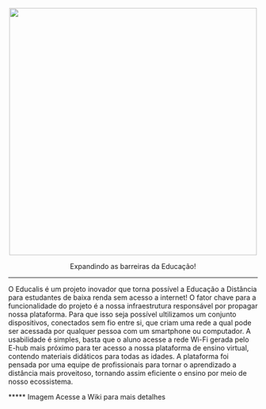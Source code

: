 <p align="center">
  <img width="500" src="https://user-images.githubusercontent.com/48040161/104676581-07d35f00-56be-11eb-8e84-a8760a4b9ba1.jpg">
</p>

<p align="center">
  Expandindo as barreiras da Educação!
</p>

***

O Educalis é um projeto inovador que torna possível a Educação a Distância para estudantes de baixa renda sem acesso a internet! O fator chave para a funcionalidade do projeto é a nossa infraestrutura responsável por propagar nossa plataforma. Para que isso seja possível ultilizamos um conjunto dispositivos, conectados sem fio entre si, que criam uma rede a qual pode ser acessada por qualquer pessoa com um smartphone ou computador. A usabilidade é simples, basta que o aluno acesse a rede Wi-Fi gerada pelo E-hub mais próximo para ter acesso a nossa plataforma de ensino virtual, contendo materiais didáticos para todas as idades. A plataforma foi pensada por uma equipe de profissionais para tornar o aprendizado a distância mais proveitoso, tornando assim eficiente o ensino por meio de nosso ecossistema.

***** Imagem Acesse a Wiki para mais detalhes
